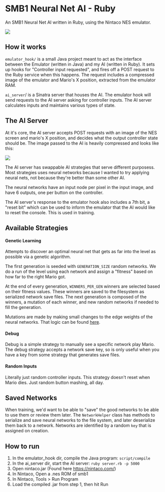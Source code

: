 # SMB1 Neural Net AI - Ruby

An SMB1 Neural Net AI written in Ruby, using the Nintaco NES emulator.

![](https://user-images.githubusercontent.com/30920216/78512703-9b155680-7774-11ea-80c6-ddebb6c2a019.gif)

## How it works

`emulator_hook/` is a small Java project meant to act as the interface between the Emulator (written in Java) and my AI (written in Ruby). It sets up hooks for "Controller input requested", and fires off a POST request to the Ruby service when this happens. The request includes a compressed image of the emulator and Mario's X position, extracted from the emulator RAM.

`ai_server`/ is a Sinatra server that houses the AI. The emulator hook will send requests to the AI server asking for controller inputs. The AI server calculates inputs and maintains various types of state.

## The AI Server

At it's core, the AI server accepts POST requests with an image of the NES screen and mario's X position, and decides what the output controller state should be. The image passed to the AI is heavily compressed and looks like this:

![](https://i.imgur.com/EwA6ijI.png)

The AI server has swappable AI strategies that serve different purposess. Most strategies uses neural networks because I wanted to try applying neural nets, not because they're better than some other AI.

The neural networks have an input node per pixel in the input image, and have 6 outputs, one per button on the controller.

The AI server's response to the emulator hook also includes a 7th bit, a "reset bit" which can be used to inform the emulator that the AI would like to reset the console. This is used in training.

## Available Strategies

#### Genetic Learning

Attempts to discover an optimal neural net that gets as far into the level as possible via a genetic algorithm.

The first generation is seeded with `GENERATION_SIZE` random networks. We do a run of the level using each network and assign a "fitness" based on how far to the right Mario got.

At the end of every generation, `WINNERS_PER_GEN` winners are selected based on their fitness values. These winners are saved to the filesystem as serialized network save files. The next generation is composed of the winners, a mutation of each winner, and new random networks if needed to fill the generation.

Mutations are made by making small changes to the edge weights of the neural networks. That logic can be found [here](https://github.com/d12/Super-Mario-Neural-Net-AI/blob/01b5d91cc2af79cd0a9b4e83853f88298e7240a9/ai_server/ai/network_helper.rb#L18).

#### Debug

Debug is a simple strategy to manually see a specific network play Mario. The debug strategy accepts a network save key, so is only useful when you have a key from some strategy that generates save files.

#### Random Inputs

Literally just random controller inputs. This strategy doesn't reset when Mario dies. Just random button mashing, all day.

## Saved Networks

When training, we'd want to be able to "save" the good networks to be able to use them or review them later. The `NetworkHelper` class has methods to serialize and save neural networks to the file system, and later deserialize them back to a network. Networks are identified by a random `key` that is assigned on creation.

## How to run

1. In the emulator_hook dir, compile the Java program: `script/compile `
2. In the ai_server dir, start the AI server: `ruby server.rb -p 5000`
3. Open nintaco.jar (Found here https://nintaco.com/)
4. In Nintaco, Open a .nes ROM of smb1
5. In Nintaco, Tools > Run Program
6. Load the compiled .jar from step 1, then hit Run
